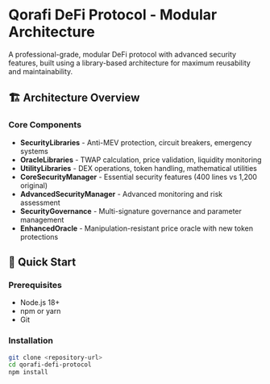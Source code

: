 # Qorafi DeFi Protocol - Modular Architecture

A professional-grade, modular DeFi protocol with advanced security features, built using a library-based architecture for maximum reusability and maintainability.

## 🏗️ Architecture Overview

### Core Components
- **SecurityLibraries** - Anti-MEV protection, circuit breakers, emergency systems
- **OracleLibraries** - TWAP calculation, price validation, liquidity monitoring
- **UtilityLibraries** - DEX operations, token handling, mathematical utilities
- **CoreSecurityManager** - Essential security features (400 lines vs 1,200 original)
- **AdvancedSecurityManager** - Advanced monitoring and risk assessment
- **SecurityGovernance** - Multi-signature governance and parameter management
- **EnhancedOracle** - Manipulation-resistant price oracle with new token protections

## 🚀 Quick Start

### Prerequisites
- Node.js 18+
- npm or yarn
- Git

### Installation
```bash
git clone <repository-url>
cd qorafi-defi-protocol
npm install